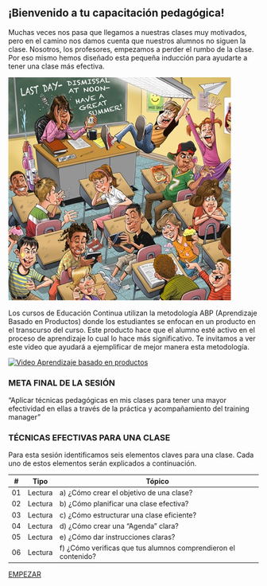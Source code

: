 
## ¡Bienvenido a tu capacitación pedagógica!


Muchas veces nos pasa que llegamos a nuestras clases muy motivados, pero en el camino nos damos cuenta que nuestros alumnos no siguen la clase. Nosotros, los profesores, empezamos a perder el rumbo de la clase. 
Por eso mismo hemos diseñado esta pequeña inducción para ayudarte a tener una clase más efectiva.
 
![Caos clase](Class_chaos.jpg)

Los cursos de Educación Continua utilizan la metodología ABP (Aprendizaje Basado en Productos) donde los estudiantes se enfocan en un producto en el transcurso del curso. Este producto hace que el alumno esté activo en el proceso de aprendizaje lo cual lo hace más significativo. 
Te invitamos a ver este video que ayudará a ejemplificar de mejor manera esta metodología.  

[![Video Aprendizaje basado en productos](http://img.youtube.com/vi/LMCZvGesRz8/0.jpg)](https://www.youtube.com/watch?v=LMCZvGesRz8)

### META FINAL DE LA SESIÓN

“Aplicar técnicas pedagógicas en mis clases para tener una mayor efectividad en ellas a través de la práctica y acompañamiento del training manager” 

### TÉCNICAS EFECTIVAS PARA UNA CLASE

Para esta sesión identificamos seis elementos claves para una clase. Cada uno de estos elementos serán explicados a continuación.

| # | Tipo | Tópico
| - | ----- | -----
| 01 | Lectura | a) ¿Cómo crear el objetivo de una clase?
| 02 | Lectura | b) ¿Cómo planificar una clase efectiva?
| 03 | Lectura | c) ¿Cómo estructurar una clase eficiente?
| 04 | Lectura | d) ¿Cómo crear una “Agenda” clara?
| 05 | Lectura | e) ¿Cómo dar instrucciones claras?
| 06 | Lectura | f) ¿Cómo verificas que tus alumnos comprendieron el contenido?


[EMPEZAR](02-creacioncontenido.md)
